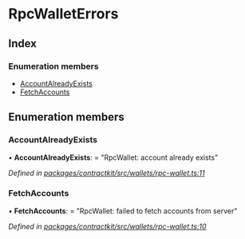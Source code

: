 # RpcWalletErrors

## Index

### Enumeration members

* [AccountAlreadyExists](../enums/_wallets_rpc_wallet_.rpcwalleterrors.md#accountalreadyexists)
* [FetchAccounts](../enums/_wallets_rpc_wallet_.rpcwalleterrors.md#fetchaccounts)

## Enumeration members

### AccountAlreadyExists

• **AccountAlreadyExists**: = "RpcWallet: account already exists"

_Defined in_ [_packages/contractkit/src/wallets/rpc-wallet.ts:11_](https://github.com/celo-org/celo-monorepo/blob/master/packages/contractkit/src/wallets/rpc-wallet.ts#L11)

### FetchAccounts

• **FetchAccounts**: = "RpcWallet: failed to fetch accounts from server"

_Defined in_ [_packages/contractkit/src/wallets/rpc-wallet.ts:10_](https://github.com/celo-org/celo-monorepo/blob/master/packages/contractkit/src/wallets/rpc-wallet.ts#L10)

